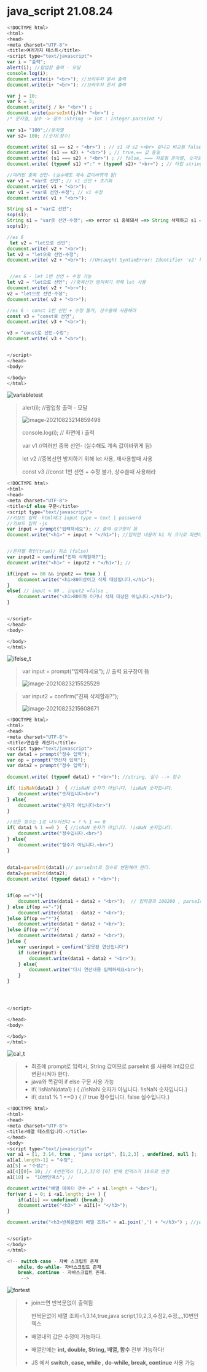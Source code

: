 # java_script 21.08.24

```javascript
<!DOCTYPE html>
<html>
<head>
<meta charset="UTF-8">
<title>여러가지 테스트</title>
<script type="text/javascript">
var i = "출력";
alert(i); //팝업창 출력 - 모달 
console.log(i); 
document.write(i+ "<br>"); //브라우저 문서 출력
document.write(i+ "<br>"); //브라우저 문서 출력

var j = 10;
var k = 3;
document.write(j / k+ "<br>") ;
document.write(parseInt(j/k)+ "<br>") ;
/* 문자열, 실수 -> 정수 :String -> int : Integer.parseInt */
 
var s1= "100";//문자열
var s2= 100; //숫자(정수)

document.write( s1 == s2 + "<br>") ; // s1 과 s2 +<br> 같냐고 비교됨 false
document.write( (s1 == s2) + "<br>") ; // true,== 값 동일
document.write( (s1 === s2) + "<br>") ; // false, === 자료형 문자열, 숫자로 다르다
document.write( (typeof s1) +":" + (typeof s2)+ "<br>") ; // 타입 string:number 으로 출력 

//여러번 중복 선언- (실수해도 계속 값이바뀌게 됨)
var v1 = "var로 선언"; // v1 선언 + 초기화 
document.write( v1 + "<br>");
var v1 = "var로 선언-수정"; // v1 수정
document.write( v1 + "<br>");

String s1 = "var로 선언";
sop(s1);
String s1 = "var로 선언-수정"; ==> error s1 중복돼서 ==> String 삭제하고 s1 = "var로 선언-수정" 해야
sop(s1); 

//es 6 
 let v2 = "let으로 선언";
document.write( v2 + "<br>");
let v2 = "let으로 선언-수정";
document.write( v2 + "<br>"); //Uncaught SyntaxError: Identifier 'v2' has already been declared 중복금지 


 //es 6 - let 1번 선언 + 수정 가능
let v2 = "let으로 선언"; //중복선언 방지하기 위해 let 사용
document.write( v2 + "<br>");
v2 = "let으로 선언-수정";
document.write( v2 + "<br>");

//es 6 - const 1번 선언 + 수정 불가, 상수쓸때 사용해라
const v3 = "const로 선언";
document.write( v3 + "<br>");

v3 = "const로 선언-수정";
document.write( v3 + "<br>"); 


</script>
</head>
<body>

</body>
</html>
```



![variabletest](../../../../../Documents/md_images/variabletest.JPG)

>alert(i); //팝업창 출력 - 모달 
>
>![image-20210823214859498](../../../../../Documents/md_images/image-20210823214859498-16298079855971.png)
>
>console.log(i);  // 화면에 i 출력
>
>var v1  //여러번 중복 선언- (실수해도 계속 값이바뀌게 됨)
>
>let v2  //중복선언 방지하기 위해 let 사용, 재사용할때 사용
>
> const v3 //const 1번 선언 + 수정 불가, 상수쓸때 사용해라



```javascript
<!DOCTYPE html>
<html>
<head>
<meta charset="UTF-8">
<title>if else 구문</title>
<script type="text/javascript">
//키보드 입력 -html태그 input type = text | password
//키보드 입력 -js
var input = prompt("입력하세요"); // 출력 요구창이 뜸
document.write("<h1>" + input + "</h1>"); //입력한 내용이 h1 의 크기로 화면에 출력 , 취소시 null


//문자열 확인(true)/ 취소 (false)
var input2 = confirm("진짜 삭제할래?");
document.write("<h1>" + input2 + "</h1>"); // 

if(input >= 80 && input2 == true ) {
	document.write("<h1>80이상이고 삭제 대상입니다.</h1>");
}
else{ // input < 80 , input2 =false , 
	document.write("<h1>80이하 이거나 삭제 대상은 아닙니다.</h1>");
}


</script>
</head>
<body>

</body>
</html>
```



![ifelse_t](../../../../../Documents/md_images/ifelse_t.JPG)

>var input = prompt("입력하세요"); // 출력 요구창이 뜸
>
>![image-20210823215525529](../../../../../Documents/md_images/image-20210823215525529-16298080076272.png)

>var input2 = confirm("진짜 삭제할래?");
>
>![image-20210823215608671](../../../../../Documents/md_images/image-20210823215608671-16298080146093.png)



```javascript
<!DOCTYPE html>
<html>
<head>
<meta charset="UTF-8">
<title>연습용 계산기</title>
<script type="text/javascript">
var data1 = prompt("정수 입력");
var op = prompt("연산자 입력");
var data2 = prompt("정수 입력");
	
document.write( (typeof data1) + "<br>"); //string, 실수 --> 정수 

if( !isNaN(data1) )  { //isNaN 숫자가 아닙니다. !isNaN 숫자입니다.
	document.write("숫자입니다<br>")
} else{
	document.write("숫자가 아닙니다<br>")
}

//모든 정수는 1로 나누어진다 = ? % 1 == 0
if( data1 % 1 ==0 )  { //isNaN 숫자가 아닙니다. !isNaN 숫자입니다.
	document.write("정수입니다.<br>")
} else{
	document.write("정수가 아닙니다.<br>")
}
		
		
data1=parseInt(data1);// parseInt로 정수로 변환해야 한다.
data2=parseInt(data2); 
document.write( (typeof data1) + "<br>");


if(op =="+"){
	document.write(data1 + data2 + "<br>");	 // 입력결과 100200 , parseInt 로 변환후 제대로 출력됨 , 
} else if(op =="-"){
	document.write(data1 - data2 + "<br>");	
}else if(op =="*"){
	document.write(data1 * data2 + "<br>");	
}else if(op =="/"){
	document.write(data1 / data2 + "<br>");	
}else {
	var userinput = confirm("잘못된 연산입니다")
	if (userinput) {
		document.write(data1 + data2 + "<br>");	
	} else{
		document.write("다시 연산내용 입력하세요<br>");	
	}
}




</script>

</head>
<body>

</body>
</html>
```



![cal_t](../../../../../Documents/md_images/cal_t.JPG)

> * 최초에 prompt로 입력시, String 값이므로 parseInt 를 사용해 Int값으로 변환시켜야 한다.
> * java와 똑같이 if else 구문 사용 가능
> * if( !isNaN(data1) )  { //isNaN 숫자가 아닙니다. !isNaN 숫자입니다.}
> * if( data1 % 1 ==0 )  { // true 정수입니다. false 실수입니다.}

```javascript
<!DOCTYPE html>
<html>
<head>
<meta charset="UTF-8">
<title>배열 테스트입니다.</title>
</head>
<body>
<script type="text/javascript">
var a1 = [1, 3.14, true , "java script", [1,2,3] , undefined, null ];
a1[a1.length-1] = "수정";
a1[5] = "수정2";
a1[4][0]= 10; // 4번인덱스 [1,2,3]의 [0] 번째 인덱스가 10으로 변경 
a1[10] =  "10번인덱스"; //

document.write("배열 데이터 갯수 =" + a1.length + "<br>");
for(var i = 0; i <a1.length; i++ ) {
	if(a1[i] == undefined) {break;}
	document.write("<h3>" + a1[i]+ "</h3>");
}

document.write("<h3>반복문없이 배열 조회=" + a1.join(',') + "</h3>") ; //join쓰면 반복문없이 출력됨"  반복문없이 배열 조회=1,3.14,true,java script,10,2,3,수정2,수정,,,,10번인덱스 "


</script>
</body>
</html>

<!-- switch-case - 자바 스크립트 존재
	while, do-while- 자바스크립트 존재
	break, continue - 자바스크립트 존재.
	 -->
```



![fortest](../../../../../Documents/md_images/fortest.JPG)

> * join쓰면 반복문없이 출력됨  
>
>   반복문없이 배열 조회=1,3.14,true,java script,10,2,3,수정2,수정,,,,10번인덱스 
>
> * 배열내의 값은 수정이 가능하다.
>
> * 배열안에는 **int, double, String,  배열, 함수** 전부 가능하다!
>
> * JS 에서 **switch, case, while , do-while, break, continue** 사용 가능

